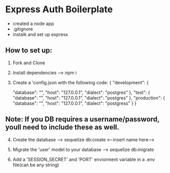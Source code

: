 # Express Auth Boilerplate


* created a node app
* .gitignore
* instalk and set up express


## How to set up:
1. Fork and Clone
2. Install dependencies --> npm i 
3. Create a 'config.json with the following code:
{
  "development": {
    
    "database": "<insert db name here>",
    "host": "127.0.0.1",
    "dialect": "postgres"
  },
  "test": {
    "database": "<insert db name here>",
    "host": "127.0.0.1",
    "dialect": "postgres"
  },
  "production": {
    "database": "<insert db name here>",
    "host": "127.0.0.1",
    "dialect": "postgress"
  }
}
## Note: If you DB requires a username/password, youll need to include these as well. 

4. Create the database --> sequelize db:create <--insert name here-->

5. Migrate the 'user' model to your database --> sequelize db:migrate

6. Add a 'SESSION_SECRET' and 'PORT' enviorment variable in a .env file(can be any string)


